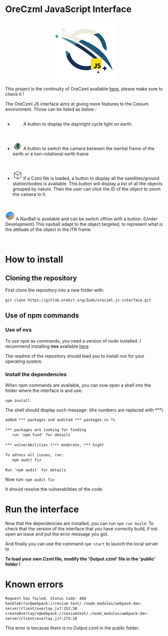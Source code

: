 # OreCzml JavaScript Interface

<p align="center">
  <img src=https://github.com/Zudokakikuto/OreCzml-JS-Interface/blob/main/src/iconOreCzml%20JS.png?raw=true alt=""/>
</p>

This project is the continuity of OreCzml available [here](https://github.com/Zudokakikuto/OreCZML), please make sure to check it !

The OreCzml JS interface aims at giving more features to the Cesium environment. Those can be listed as below :
* ![Lights](https://github.com/Zudokakikuto/OreCzml-JS-Interface/blob/main/public/buttons-display/light.png?raw=true) A button to display the day/night cycle light on earth.

<p align="center">
  <img src=https://i.giphy.com/media/v1.Y2lkPTc5MGI3NjExejZ6YWc1aThxbnFhcnNhNTlpcG5vZm15aGVjamtqazI5ODNzOGxiYyZlcD12MV9pbnRlcm5hbF9naWZfYnlfaWQmY3Q9Zw/V5pbQw52tl8z3SFN9V/giphy-downsized-large.gif alt=""/>
</p>

* ![ITRF](https://github.com/Zudokakikuto/OreCzml-JS-Interface/blob/main/public/buttons-display/ITRF.png?raw=true) A button to switch the camera between the inertial frame of the earth or a non-rotational earth frame

<p align="center">
  <img src=https://i.giphy.com/media/v1.Y2lkPTc5MGI3NjExYWd4enNqZHd0N3ZlMXNuMHE4ZXY0ZWpxbzVsd2xjYnMzdWpidWRhaCZlcD12MV9pbnRlcm5hbF9naWZfYnlfaWQmY3Q9Zw/0I4KJKAEprhAOFqEE9/giphy.gif alt=""/>
</p>

* ![Objects](https://github.com/Zudokakikuto/OreCzml-JS-Interface/blob/main/public/buttons-display/objects.png?raw=true) If a Czml file is loaded, a button to display all the satellites/ground station/bodies is available. This button will display a list of all the objects grouped by nature. Then the user can click the ID of the object to zoom the camera to it.

<p align="center">
  <img src=https://i.giphy.com/media/v1.Y2lkPTc5MGI3NjExd3Q1enNqaG43dzZuc3N1MjZuYXkwbHNmc2Jzcnd3bmNhMm91NmFlcSZlcD12MV9pbnRlcm5hbF9naWZfYnlfaWQmY3Q9Zw/GZBEEgBrCEgeq8fNAM/giphy-downsized-large.gif alt=""/>
</p>

![NavBall](https://github.com/Zudokakikuto/OreCzml-JS-Interface/blob/main/public/buttons-display/navball.png?raw=true) A NavBall is available and can be switch off/on with a button. (Under Development) This navball adapt to the object targeted, to represent what is the attitude of the object in the ITR frame.

<p align="center">
  <img src=https://i.giphy.com/media/v1.Y2lkPTc5MGI3NjExcmZ6NzEzNWhicTI3eGxsd29vOTNyNHVnaHhhN3FmOHJqenVjNDE2dSZlcD12MV9pbnRlcm5hbF9naWZfYnlfaWQmY3Q9Zw/jiuKDpTHQFlEjauPnh/giphy-downsized-large.gif alt=""/>
</p>

# How to install

## Cloning the repository
First clone the repository into a new folder with:

`git clone https://gitlab.orekit.org/Zudo/oreczml-js-interface.git`

## Use of npm commands

### Use of nvs
To use npm as commands, you need a version of node installed.
I recommend installing **nvs** available [here](https://github.com/jasongin/nvs)

The readme of the repository should lead you to install nvs for your operating system.


### Install the dependencies

When npm commands are available, you can now open a shell into the folder where the interface is and use:

`npm install`

The shell should display such message: (the numbers are replaced with ***)
```shell
added *** packages and audited *** packages in *s

*** packages are looking for funding
   run 'npm fund' for details

*** vulnerabilities (*** moderate, *** high)

To adress all issues, run:
   npm audit fix
   
Run 'npm audit' for details
```

Now run:
`npm audit fix`

It should resolve the vulnerabilities of the code.

# Run the interface

Now that the dependencies are installed, you can run `npm run build`. To check that the version of the interface that you have correctly build, if not open an issue and put the error message you got.

And finally you can use the command `npm start` to launch the local server to

**To load your own Czml file, modify the 'Output.czml' file in the 'public' folder !**

# Known errors

```
Request has failed. Status Code: 404 
handleError@webpack://cesium test/./node_modules/webpack-dev-server/client/overlay.js?:252:58 
createOverlay/<@webpack://cesiumtest/./node_modules/webpack-dev-server/client/overlay.js?:275:18
```

This error is because there is no Output.czml in the public folder.
